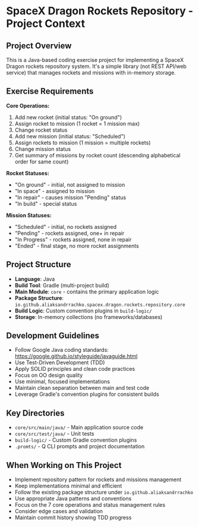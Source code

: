 # SpaceX Dragon Rockets Repository - Project Context

## Project Overview
This is a Java-based coding exercise project for implementing a SpaceX Dragon rockets repository system. It's a simple library (not REST API/web service) that manages rockets and missions with in-memory storage.

## Exercise Requirements
**Core Operations:**
1. Add new rocket (initial status: "On ground")
2. Assign rocket to mission (1 rocket = 1 mission max)
3. Change rocket status
4. Add new mission (initial status: "Scheduled")
5. Assign rockets to mission (1 mission = multiple rockets)
6. Change mission status
7. Get summary of missions by rocket count (descending alphabetical order for same count)

**Rocket Statuses:**
- "On ground" - initial, not assigned to mission
- "In space" - assigned to mission
- "In repair" - causes mission "Pending" status
- "In build" - special status

**Mission Statuses:**
- "Scheduled" - initial, no rockets assigned
- "Pending" - rockets assigned, one+ in repair
- "In Progress" - rockets assigned, none in repair
- "Ended" - final stage, no more rocket assignments

## Project Structure
- **Language**: Java
- **Build Tool**: Gradle (multi-project build)
- **Main Module**: `core` - contains the primary application logic
- **Package Structure**: `io.github.aliaksandrrachko.spacex.dragon.rockets.repository.core`
- **Build Logic**: Custom convention plugins in `build-logic/`
- **Storage**: In-memory collections (no frameworks/databases)

## Development Guidelines
- Follow Google Java coding standards: https://google.github.io/styleguide/javaguide.html
- Use Test-Driven Development (TDD)
- Apply SOLID principles and clean code practices
- Focus on OO design quality
- Use minimal, focused implementations
- Maintain clean separation between main and test code
- Leverage Gradle's convention plugins for consistent builds

## Key Directories
- `core/src/main/java/` - Main application source code
- `core/src/test/java/` - Unit tests
- `build-logic/` - Custom Gradle convention plugins
- `.promts/` - Q CLI prompts and project documentation

## When Working on This Project
- Implement repository pattern for rockets and missions management
- Keep implementations minimal and efficient
- Follow the existing package structure under `io.github.aliaksandrrachko`
- Use appropriate Java patterns and conventions
- Focus on the 7 core operations and status management rules
- Consider edge cases and validation
- Maintain commit history showing TDD progress
